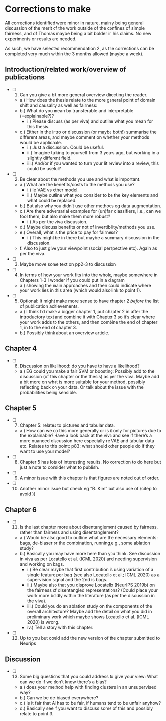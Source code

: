 # Corrections to make

All corrections identified were minor in nature, mainly being general discussion of the merit of the work outside of the confines of simple fairness, and of Thomas maybe being a bit bolder in his claims. No new experiments or results are needed.

As such, we have selected recommendation 2, as the corrections can be completed very much within the 3 months allowed (maybe a week). 

## Introduction/related work/overview of publications
  - [ ] 1. Can you give a bit more general overview directing the reader.
      - a.) How does the thesis relate to the more general point of domain shift and causality as well as fairness:
      - b.) What do you mean by transferable and interpretable (=explainable?)?
          - i.) Please discuss (as per viva) and outline what you mean for this thesis.
      - c.) Either in the intro or discussion (or maybe both!) summarise the different areas, and maybe comment on whether your methods would be applicable.
          - i.) Just a discussion. Could be useful.
          - ii.) Imagine talking to yourself from 3 years ago, but working in a slightly different field.
          - iii.) And/or if you wanted to turn your lit review into a review, this could be useful?
  - [ ] 2. Be clear about the methods you use and what is important.
      - a.) What are the benefits/costs to the methods you use?
          - i.) Ie VAE vs other model.
          - ii.) Maybe outline what you consider to be the key elements and what could be replaced.
      - b.) But also why you didn’t use other methods eg data augmentation.
      - c.) Are there adversarial examples for (un)fair classifiers, i.e., can we fool them, but also make them more robust?
          - i.) As per the viva discussion.
      - d.) Maybe discuss benefits or not of invertibility/methods you use.
      - e.) Overall, what is the price to pay for fairness?
          - i.) This might be in there but maybe a summary discussion in the discussion.
      - f. Also to just give your viewpoint (social perspective etc). Again as per the viva. 
  - [ ] 3. Maybe move some text on pp2-3 to discussion
  - [ ] 4. In terms of how your work fits into the whole, maybe somewhere in Chapters 1-3 I wonder if you could put in a diagram
      - a.) showing the main approaches and then could indicate where your work lies in this area (which would also link to point 1). 
  - [ ] 5. Optional: It might make more sense to have chapter 2 *before* the list of publication achievements.
      - a.) I think I’d make a bigger chapter 1, put chapter 2 in after the introductory text and combine it with Chapter 3 so it’s clear where your work adds to the others, and then combine the end of chapter 1, in to the end of chapter 3.
      - b.) Possibly think about an overview article.
## Chapter 4
  - [ ] 6. Discussion on likelihood: do you have to have a likelihood?
      - a.) EG could you make a fair SVM or boosting: Possibly add to the discussion (of this chapter or the thesis) as per the viva. Maybe add a bit more on what is more suitable for your method, possibly reflecting back on your data. Or talk about the issue with the probabilities being sensible.
## Chapter 5
  - [ ] 7. Chapter 5: relates to pictures and tabular data.
      - a.) How can we do this more generally or is it only for pictures due to the explainable? Have a look back at the viva and see if there’s a more nuanced discussion here especially re VAE and tabular data etc. Relates to this point: p83: what should other people do if they want to use your model?
  - [ ] 8. Chapter 5 has lots of interesting results. No correction to do here but just a note to consider what to publish. 
  - [ ] 9. A minor issue with this chapter is that figures are noted out of order.
  - [ ] 10. Another minor issue but check eg “B. Kim” but also use of \citep to avoid ))
## Chapter 6
  - [ ] 11. Is the last chapter more about disentanglement caused by fairness, rather than fairness and using disentanglement?
      - a.) Would be also good to outline what are the necessary elements: bags, de-biaser or the combination, running,e g., some ablation study?
      - b.) Basically you may have more here than you think. See discussion in viva as per Locatello et al. (ICML 2020) and needing supervision and working on bags.
          - i.) Be clear maybe that first contribution is using variation of a single feature per bag (see also Locatello et al.; ICML 2020) as a supervision signal and the 2nd is bags.
          - ii.) Maybe also that you disprove Locatello (NeurIPS 2019b) on the fairness of disentangled representations? (Could place your work more boldly within the literature (as per the discussion in the viva).
          - iii.) Could you do an ablation study on the components of the overall architecture? Maybe add the detail on what you did in preliminary work which maybe shows Locatello et al. (ICML 2020) is wrong.
          - iv.) Tell a story with this chapter. 
  - [ ] 12. Up to you but could add the new version of the chapter submitted to Neurips
## Discussion
  - [ ] 13. Some big questions that you could address to give your view: What can we do if we don’t know there’s a bias?
      - a.) does your method help with finding clusters in an unsupervised way?
      - b.) Can we be de-biased everywhere?
      - c.) Is it fair that AI has to be fair, if humans tend to be unfair anyhow?
      - d.) Basically see if you want to discuss some of this and possibly relate to point 3. 
